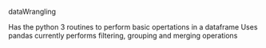 dataWrangling

Has the python 3 routines to perform basic opertations in a dataframe Uses pandas currently performs filtering, grouping and merging operations
